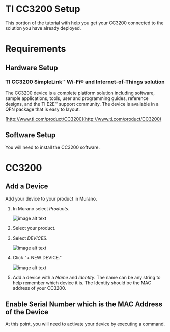 # TI CC3200 Setup

This portion of the tutorial with help you get your CC3200 connected to the solution you have already deployed.

# Requirements

## Hardware Setup

### TI CC3200 SimpleLink™ Wi-Fi® and Internet-of-Things solution

The CC3200 device is a complete platform solution including software, sample applications, tools, user and programming guides, reference designs, and the TI E2E™ support community. The device is available in a QFN package that is easy to layout.

[http://www.ti.com/product/CC3200](http://www.ti.com/product/CC3200)

## Software Setup 

You will need to install the CC3200 software.


# CC3200

## Add a Device

Add your device to your product in Murano.

1. In Murano select *Products*.

   ![image alt text](../assets/products_tab.png)

2. Select your product.

3. Select *DEVICES*.

   ![image alt text](../assets/devices_tab.png)

4. Click "+ NEW DEVICE."

   ![image alt text](../assets/new_device_popup.png)

5. Add a device with a *Name* and *Identity*. The name can be any string to help remember which device it is. The Identity should be the MAC address of your CC3200.

## Enable Serial Number which is the MAC Address of the Device

At this point, you will need to activate your device by executing a command.
